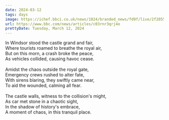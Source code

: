 ```yaml
---
date: 2024-03-12
tags: days
image: https://ichef.bbci.co.uk/news/1024/branded_news/fd9f/live/2f2055e0-e05e-11ee-a1e7-93a0620e4c1a.jpg
url: https://www.bbc.com/news/articles/c03rnr3qrj4o
prettyDate: Tuesday, March 12, 2024
---
```

In Windsor stood the castle grand and fair,<br>Where tourists roamed to breathe the royal air,<br>But on this morn, a crash broke the peace,<br>As vehicles collided, causing havoc cease.<br><br>Amidst the chaos outside the royal gate,<br>Emergency crews rushed to alter fate,<br>With sirens blaring, they swiftly came near,<br>To aid the wounded, calming all fear.<br><br>The castle walls, witness to the collision's might,<br>As car met stone in a chaotic sight,<br>In the shadow of history's embrace,<br>A moment of chaos, in this tranquil place.